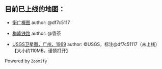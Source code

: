 ## 目前已上线的地图：


* [衡广概图](https://toocheer.github.io/maps/hengguang/) 
	author: @df7c5117

* [梅隆铁路](https://toocheer.github.io/maps/meilong/)
	author: @香茶

* [USGS卫星图，广州，1969](https://toocheer.github.io/maps/meilong/)
	author: ©USGS，标注@df7c51117（未上线） 【大小约110MB，谨慎打开】


Powered by `Zoomify`
